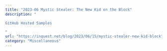 ```yaml
---
title: "2023-06 Mystic Stealer: The New Kid on the Block"
description: "

GitHub Hosted Samples

"
url: "https://inquest.net/blog/2023/06/15/mystic-stealer-new-kid-block"
category: "Miscellaneous"
---
```

